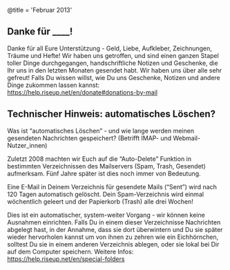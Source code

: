 @title = 'Februar 2013'


## Danke für  ____!

Danke für all Eure Unterstützung - Geld, Liebe, Aufkleber, Zeichnungen, Träume und Hefte! Wir haben uns getroffen, und sind einen ganzen Stapel toller Dinge durchgegangen, handschriftliche Notizen und Geschenke, die Ihr uns in den letzten Monaten gesendet habt. Wir haben uns über alle sehr gefreut! Falls Du wissen willst, wie Du uns Geschenke, Notizen und andere Dinge zukommen lassen kannst: https://help.riseup.net/en/donate#donations-by-mail


## Technischer Hinweis: automatisches Löschen?

Was ist “automatisches Löschen” - und wie lange werden meinen gesendeten Nachrichten gespeichert? (Betrifft IMAP- und Webmail-Nutzer_innen)

Zuletzt 2008 machten wir Euch auf die “Auto-Delete” Funktion in bestimmten Verzeichnissen des Mailservers (Spam, Trash, Gesendet) aufmerksam. Fünf Jahre später ist dies noch immer von Bedeutung.

Eine E-Mail in Deinem Verzeichnis für gesendete Mails (“Sent”) wird nach 120 Tagen automatisch gelöscht. Dein Spam-Verzeichnis wird einmal wöchentlich geleert und der Papierkorb (Trash) alle drei Wochen!

Dies ist ein automatischer, system-weiter Vorgang - wir können keine Ausnahmen einrichten. Falls Du  in einem dieser Verzeichnisse Nachrichten abgelegt hast, in der Annahme, dass sie dort überwintern und Du sie später wieder hervorholen kannst um von ihnen zu zehren wie ein Eichhörnchen, solltest Du sie in einem anderen Verzeichnis ablegen, oder sie lokal bei Dir auf dem Computer speichern. Weitere Infos: https://help.riseup.net/en/special-folders
